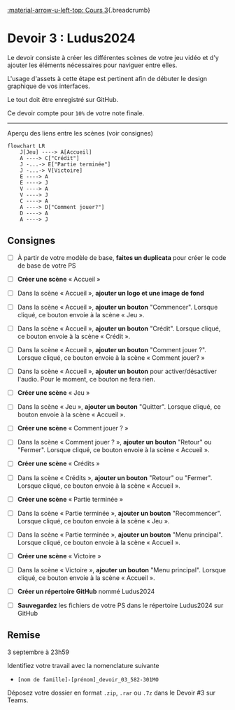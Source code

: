 [:material-arrow-u-left-top: Cours 3](../cours03.md){.breadcrumb}

# Devoir 3 : Ludus2024

Le devoir consiste à créer les différentes scènes de votre jeu vidéo et d'y ajouter les éléments nécessaires pour naviguer entre elles.

L'usage d'assets à cette étape est pertinent afin de débuter le design graphique de vos interfaces.

Le tout doit être enregistré sur GitHub.

Ce devoir compte pour `10%` de votre note finale.

---

Aperçu des liens entre les scènes (voir consignes)

``` mermaid
flowchart LR
    J[Jeu] ----> A[Accueil]
    A ----> C["Crédit"]
    J -...-> E["Partie terminée"]
    J -...-> V[Victoire]
    E ----> A
    E ----> J
    V ----> A
    V ----> J
    C ----> A
    A ----> D["Comment jouer?"]
    D ----> A
    A ----> J
```

## Consignes

* [ ] À partir de votre modèle de base, **faites un duplicata** pour créer le code de base de votre PS

* [ ] **Créer une scène** « Accueil »
* [ ] Dans la scène « Accueil », **ajouter un logo et une image de fond**
* [ ] Dans la scène « Accueil », **ajouter un bouton** "Commencer". Lorsque cliqué, ce bouton envoie à la scène « Jeu ».
* [ ] Dans la scène « Accueil », **ajouter un bouton** "Crédit". Lorsque cliqué, ce bouton envoie à la scène « Crédit ».
* [ ] Dans la scène « Accueil », **ajouter un bouton** "Comment jouer ?". Lorsque cliqué, ce bouton envoie à la scène « Comment jouer? »
* [ ] Dans la scène « Accueil », **ajouter un bouton** pour activer/désactiver l'audio. Pour le moment, ce bouton ne fera rien.

* [ ] **Créer une scène** « Jeu »
* [ ] Dans la scène « Jeu », **ajouter un bouton** "Quitter". Lorsque cliqué, ce bouton envoie à la scène « Accueil ».

* [ ] **Créer une scène** « Comment jouer ? »
* [ ] Dans la scène « Comment jouer ? », **ajouter un bouton** "Retour" ou "Fermer". Lorsque cliqué, ce bouton envoie à la scène « Accueil ».

* [ ] **Créer une scène** « Crédits »
* [ ] Dans la scène « Crédits », **ajouter un bouton** "Retour" ou "Fermer". Lorsque cliqué, ce bouton envoie à la scène « Accueil ».

* [ ] **Créer une scène** « Partie terminée »
* [ ] Dans la scène « Partie terminée », **ajouter un bouton** "Recommencer". Lorsque cliqué, ce bouton envoie à la scène « Jeu ».
* [ ] Dans la scène « Partie terminée », **ajouter un bouton** "Menu principal". Lorsque cliqué, ce bouton envoie à la scène « Accueil ».

* [ ] **Créer une scène** « Victoire »
* [ ] Dans la scène « Victoire », **ajouter un bouton** "Menu principal". Lorsque cliqué, ce bouton envoie à la scène « Accueil ».

* [ ] **Créer un répertoire GitHub** nommé Ludus2024
* [ ] **Sauvegardez** les fichiers de votre PS dans le répertoire Ludus2024 sur GitHub

## Remise

3 septembre à 23h59

Identifiez votre travail avec la nomenclature suivante

* `[nom de famille]-[prénom]_devoir_03_582-301MO`

Déposez votre dossier en format `.zip`, `.rar` ou `.7z` dans le Devoir #3 sur Teams.
